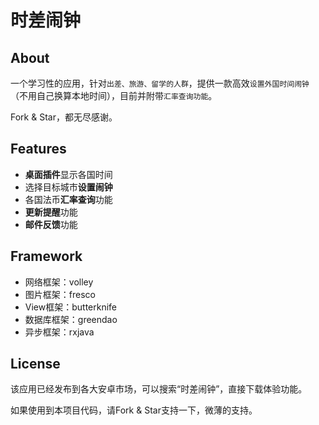 时差闹钟
================================

## About
一个学习性的应用，针对`出差、旅游、留学的人群`，提供一款高效`设置外国时间闹钟`（不用自己换算本地时间），目前并附带`汇率查询功能`。  

Fork & Star，都无尽感谢。

## Features
* **桌面插件**显示各国时间
* 选择目标城市**设置闹钟**
* 各国法币**汇率查询**功能
* **更新提醒**功能
* **邮件反馈**功能

## Framework
* 网络框架：volley
* 图片框架：fresco
* View框架：butterknife
* 数据库框架：greendao
* 异步框架：rxjava

## License
该应用已经发布到各大安卓市场，可以搜索“时差闹钟”，直接下载体验功能。  

如果使用到本项目代码，请Fork & Star支持一下，微薄的支持。
